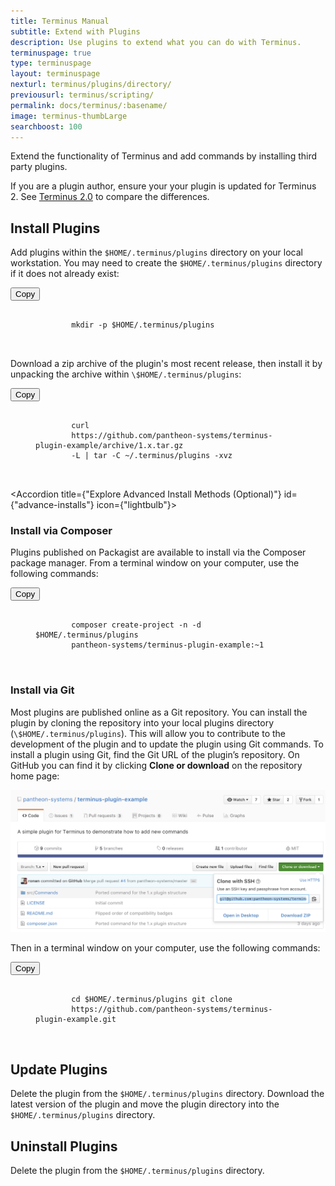 ```yaml
---
title: Terminus Manual
subtitle: Extend with Plugins
description: Use plugins to extend what you can do with Terminus.
terminuspage: true
type: terminuspage
layout: terminuspage
nexturl: terminus/plugins/directory/
previousurl: terminus/scripting/
permalink: docs/terminus/:basename/
image: terminus-thumbLarge
searchboost: 100
---
```


Extend the functionality of Terminus and add commands by installing third party plugins.

<Alert title="Note" type="info">

If you are a plugin author, ensure your your plugin is updated for Terminus 2. See [Terminus 2.0](/docs/terminus-2-0/) to compare the differences.

</Alert>

## Install Plugins

<p class="instruction">Add plugins within the <code>$HOME/.terminus/plugins</code> directory on your local workstation. You may need to create the <code>$HOME/.terminus/plugins</code> directory if it does not already exist:</p>

<div class="copy-snippet">
  <button
    class="btn btn-default btn-clippy"
    data-clipboard-target="#terminus-plugin-install-mkdir"
  >
    Copy
  </button>
  <figure>
    <pre id="terminus-plugin-install-mkdir">
      <code class="command bash" data-lang="bash">
        mkdir -p $HOME/.terminus/plugins
      </code>
    </pre>
  </figure>
</div>

<p class="instruction">Download a zip archive of the plugin's most recent release, then install it by unpacking the archive within <code>\$HOME/.terminus/plugins</code>:</p>

<div class="copy-snippet">
  <button
    class="btn btn-default btn-clippy"
    data-clipboard-target="#terminus-plugin-install-curl"
  >
    Copy
  </button>
  <figure>
    <pre id="terminus-plugin-install-curl">
      <code class="command bash" data-lang="bash">
        curl
        https://github.com/pantheon-systems/terminus-plugin-example/archive/1.x.tar.gz
        -L | tar -C ~/.terminus/plugins -xvz
      </code>
    </pre>
  </figure>
</div>

<Accordion title={"Explore Advanced Install Methods (Optional)"} id={"advance-installs"} icon={"lightbulb"}>

### Install via Composer

<p class="instruction">Plugins published on Packagist are available to install via the Composer package manager. From a terminal window on your computer, use the following commands:</p>

<div class="copy-snippet">
  <button
    class="btn btn-default btn-clippy"
    data-clipboard-target="#terminus-plugin-install-composer"
  >
    Copy
  </button>
  <figure>
    <pre id="terminus-plugin-install-composer">
      <code class="command bash" data-lang="bash">
        composer create-project -n -d $HOME/.terminus/plugins
        pantheon-systems/terminus-plugin-example:~1
      </code>
    </pre>
  </figure>
</div>

### Install via Git

Most plugins are published online as a Git repository. You can install the plugin by cloning the repository into your local plugins directory (`\$HOME/.terminus/plugins`). This will allow you to contribute to the development of the plugin and to update the plugin using Git commands. To install a plugin using Git, find the Git URL of the plugin’s repository. On GitHub you can find it by clicking <strong>Clone or download</strong> on the repository home page:

![GitHub clone URL](../../docs/assets/images/terminus-plugin-install-git.png "GitHub clone URL")

<p class="instruction">Then in a terminal window on your computer, use the following commands:</p>

<div class="copy-snippet">
  <button
    class="btn btn-default btn-clippy"
    data-clipboard-target="#terminus-plugin-install-git"
  >
    Copy
  </button>
  <figure>
    <pre id="terminus-plugin-install-git">
      <code class="command bash" data-lang="bash">
        cd $HOME/.terminus/plugins git clone
        https://github.com/pantheon-systems/terminus-plugin-example.git
      </code>
    </pre>
  </figure>
</div>

  </Accordion>

## Update Plugins

Delete the plugin from the `$HOME/.terminus/plugins` directory. Download the latest version of the plugin and move the plugin directory into the `$HOME/.terminus/plugins` directory.

## Uninstall Plugins

Delete the plugin from the `$HOME/.terminus/plugins` directory.
